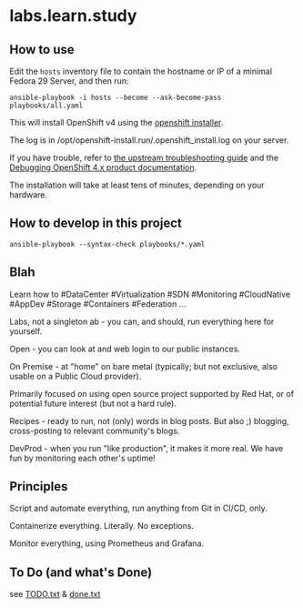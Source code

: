 # labs.learn.study

## How to use

Edit the `hosts` inventory file to contain the hostname or IP of a minimal Fedora 29 Server, and then run:

    ansible-playbook -i hosts --become --ask-become-pass playbooks/all.yaml

This will install OpenShift v4 using the [openshift installer](https://github.com/openshift/installer).

The log is in /opt/openshift-install.run/.openshift_install.log on your server.

If you have trouble, refer to [the upstream troubleshooting guide](https://github.com/openshift/installer/blob/master/docs/user/troubleshooting.md) and the [Debugging OpenShift 4.x product documentation](https://access.redhat.com/articles/3780981).

The installation will take at least tens of minutes, depending on your hardware.

## How to develop in this project

    ansible-playbook --syntax-check playbooks/*.yaml

## Blah

Learn how to #DataCenter #Virtualization #SDN #Monitoring #CloudNative #AppDev #Storage #Containers #Federation ...

Labs, not a singleton ab - you can, and should, run everything here for yourself.

Open - you can look at and web login to our public instances.

On Premise - at "home" on bare metal (typically; but not exclusive, also usable on a Public Cloud provider).

Primarily focused on using open source project supported by Red Hat, or of potential future interest (but not a hard rule).

Recipes - ready to run, not (only) words in blog posts.   But also ;) blogging, cross-posting to relevant community's blogs.

DevProd - when you run "like production", it makes it more real.  We have fun by monitoring each other's uptime!

## Principles

Script and automate everything, run anything from Git in CI/CD, only.

Containerize everything.  Literally.  No exceptions.

Monitor everything, using Prometheus and Grafana.

## To Do (and what's Done)

see [TODO.txt](TODO.txt) & [done.txt](done.txt)
